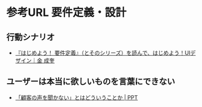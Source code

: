 # 参考URL 要件定義・設計

## 行動シナリオ
- [『はじめよう！ 要件定義』（とそのシリーズ）を読んで、はじめよう！UIデザイン｜金 成奎](https://note.com/seikei_kin/n/n8d95535c0290)

## ユーザーは本当に欲しいものを言葉にできない
- [「顧客の声を聞かない」とはどういうことか | PPT](https://www.slideshare.net/storywriterjp/ss-249984164)
